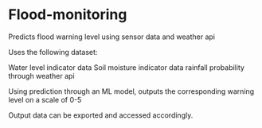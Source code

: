 # Flood-monitoring
Predicts flood warning level using sensor data and weather api

Uses the following dataset:

Water level indicator data
Soil moisture indicator data
rainfall probability through weather api

Using prediction through an ML model, outputs the corresponding warning level on a scale of 0-5

Output data can be exported and accessed accordingly.
